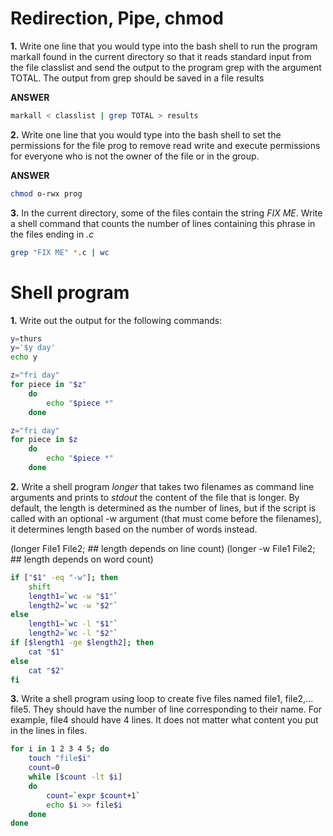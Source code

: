 # Redirection, Pipe, chmod

**1.**  Write one line that you would type into the bash shell to run the program markall found in the current directory so that it reads standard input from the file classlist and send the output to the program grep with the argument TOTAL. The output from grep should be saved in a file results

**ANSWER**

```sh
markall < classlist | grep TOTAL > results
```

**2.** Write one line that you would type into the bash shell to set the permissions for the file prog to remove read write and execute permissions for everyone who is not the owner of the file or in the group.

**ANSWER**

```sh
chmod o-rwx prog
```

**3.** In the current directory, some of the files contain the string *FIX ME*. Write a shell command that counts the number of lines containing this phrase in the files ending in *.c*


```sh
grep "FIX ME" *.c | wc 
```

# Shell program

**1.**  Write out the output for the following commands:

```sh
y=thurs
y='$y day'
echo y
```

```sh
z="fri day"
for piece in "$z"
    do
        echo "$piece *"
    done
```
```sh
z="fri day"
for piece in $z
    do
        echo "$piece *"
    done
```


**2.**  Write a shell program *longer* that takes two filenames as command line arguments and prints to *stdout* the content of the file that is longer.  By default, the length is determined as the number of lines, but if the script is called with an optional -w argument (that must come before the filenames), it determines length based on the number of words instead.

(longer File1 File2; ## length depends on line count)
(longer -w File1 File2; ## length depends on word count)


```sh
if ["$1" -eq "-w"]; then
    shift
    length1=`wc -w "$1"`
    length2=`wc -w "$2"`
else
    length1=`wc -l "$1"`
    length2=`wc -l "$2"`
if [$length1 -ge $length2]; then
    cat "$1"
else
    cat "$2"
fi
```

**3.**  Write a shell program using loop to create five files named file1, file2,... file5. They should have the number of line corresponding to their name. For example, file4 should have 4 lines. It does not matter what content you put in the lines in files.

```sh
for i in 1 2 3 4 5; do
    touch "file$i"
    count=0
    while [$count -lt $i]
    do
        count=`expr $count+1`
        echo $i >> file$i
    done
done
```


